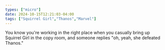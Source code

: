 ```yaml
---
types: ["micro"]
date: 2024-10-15T12:21:03-04:00
tags: ["Squirrel Girl","Thanos","Marvel"]
---
```

You know you're working in the right place when you casually bring up Squirrel Girl in the copy room, and someone replies "oh, yeah, she defeated Thanos."

